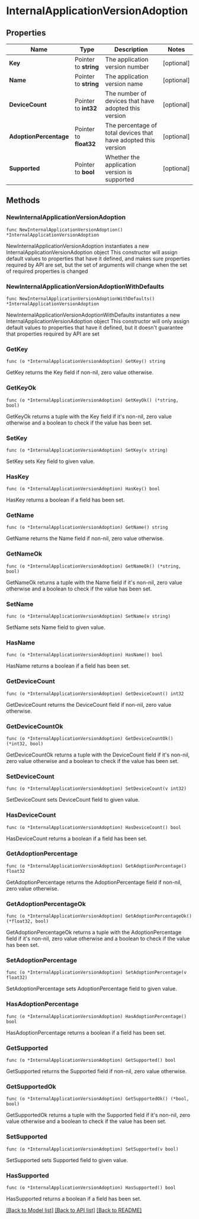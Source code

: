# InternalApplicationVersionAdoption

## Properties

Name | Type | Description | Notes
------------ | ------------- | ------------- | -------------
**Key** | Pointer to **string** | The application version number | [optional] 
**Name** | Pointer to **string** | The application version name | [optional] 
**DeviceCount** | Pointer to **int32** | The number of devices that have adopted this version | [optional] 
**AdoptionPercentage** | Pointer to **float32** | The percentage of total devices that have adopted this version | [optional] 
**Supported** | Pointer to **bool** | Whether the application version is supported | [optional] 

## Methods

### NewInternalApplicationVersionAdoption

`func NewInternalApplicationVersionAdoption() *InternalApplicationVersionAdoption`

NewInternalApplicationVersionAdoption instantiates a new InternalApplicationVersionAdoption object
This constructor will assign default values to properties that have it defined,
and makes sure properties required by API are set, but the set of arguments
will change when the set of required properties is changed

### NewInternalApplicationVersionAdoptionWithDefaults

`func NewInternalApplicationVersionAdoptionWithDefaults() *InternalApplicationVersionAdoption`

NewInternalApplicationVersionAdoptionWithDefaults instantiates a new InternalApplicationVersionAdoption object
This constructor will only assign default values to properties that have it defined,
but it doesn't guarantee that properties required by API are set

### GetKey

`func (o *InternalApplicationVersionAdoption) GetKey() string`

GetKey returns the Key field if non-nil, zero value otherwise.

### GetKeyOk

`func (o *InternalApplicationVersionAdoption) GetKeyOk() (*string, bool)`

GetKeyOk returns a tuple with the Key field if it's non-nil, zero value otherwise
and a boolean to check if the value has been set.

### SetKey

`func (o *InternalApplicationVersionAdoption) SetKey(v string)`

SetKey sets Key field to given value.

### HasKey

`func (o *InternalApplicationVersionAdoption) HasKey() bool`

HasKey returns a boolean if a field has been set.

### GetName

`func (o *InternalApplicationVersionAdoption) GetName() string`

GetName returns the Name field if non-nil, zero value otherwise.

### GetNameOk

`func (o *InternalApplicationVersionAdoption) GetNameOk() (*string, bool)`

GetNameOk returns a tuple with the Name field if it's non-nil, zero value otherwise
and a boolean to check if the value has been set.

### SetName

`func (o *InternalApplicationVersionAdoption) SetName(v string)`

SetName sets Name field to given value.

### HasName

`func (o *InternalApplicationVersionAdoption) HasName() bool`

HasName returns a boolean if a field has been set.

### GetDeviceCount

`func (o *InternalApplicationVersionAdoption) GetDeviceCount() int32`

GetDeviceCount returns the DeviceCount field if non-nil, zero value otherwise.

### GetDeviceCountOk

`func (o *InternalApplicationVersionAdoption) GetDeviceCountOk() (*int32, bool)`

GetDeviceCountOk returns a tuple with the DeviceCount field if it's non-nil, zero value otherwise
and a boolean to check if the value has been set.

### SetDeviceCount

`func (o *InternalApplicationVersionAdoption) SetDeviceCount(v int32)`

SetDeviceCount sets DeviceCount field to given value.

### HasDeviceCount

`func (o *InternalApplicationVersionAdoption) HasDeviceCount() bool`

HasDeviceCount returns a boolean if a field has been set.

### GetAdoptionPercentage

`func (o *InternalApplicationVersionAdoption) GetAdoptionPercentage() float32`

GetAdoptionPercentage returns the AdoptionPercentage field if non-nil, zero value otherwise.

### GetAdoptionPercentageOk

`func (o *InternalApplicationVersionAdoption) GetAdoptionPercentageOk() (*float32, bool)`

GetAdoptionPercentageOk returns a tuple with the AdoptionPercentage field if it's non-nil, zero value otherwise
and a boolean to check if the value has been set.

### SetAdoptionPercentage

`func (o *InternalApplicationVersionAdoption) SetAdoptionPercentage(v float32)`

SetAdoptionPercentage sets AdoptionPercentage field to given value.

### HasAdoptionPercentage

`func (o *InternalApplicationVersionAdoption) HasAdoptionPercentage() bool`

HasAdoptionPercentage returns a boolean if a field has been set.

### GetSupported

`func (o *InternalApplicationVersionAdoption) GetSupported() bool`

GetSupported returns the Supported field if non-nil, zero value otherwise.

### GetSupportedOk

`func (o *InternalApplicationVersionAdoption) GetSupportedOk() (*bool, bool)`

GetSupportedOk returns a tuple with the Supported field if it's non-nil, zero value otherwise
and a boolean to check if the value has been set.

### SetSupported

`func (o *InternalApplicationVersionAdoption) SetSupported(v bool)`

SetSupported sets Supported field to given value.

### HasSupported

`func (o *InternalApplicationVersionAdoption) HasSupported() bool`

HasSupported returns a boolean if a field has been set.


[[Back to Model list]](../README.md#documentation-for-models) [[Back to API list]](../README.md#documentation-for-api-endpoints) [[Back to README]](../README.md)



